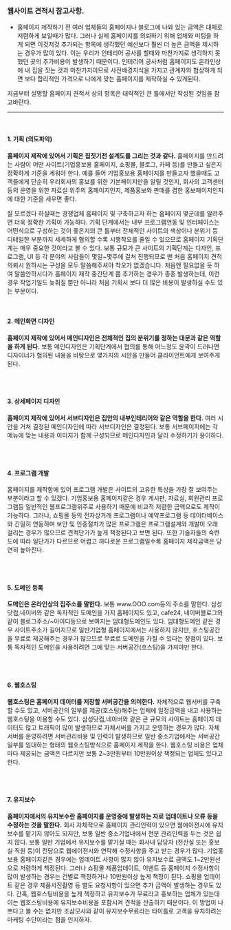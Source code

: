 ### 웹사이트 견적시 참고사항.

- 홈페이지 제작하기 전 여러 업체들의 홈페이지나 블로그에 나와 있는 금액은 대체로 저렴하게 보일때가 많다.
그러나 실제 홈페이지를 의뢰하기 위해 업체와 미팅을 하게 되면 이것저것 추가되는 항목에 생각했던 예산보다 훨씬 더 높은 금액을 제시하는 경우가 많이 있다.
이는 우리가 인테리어 공사를 할때와 마찬가지로 생각하지 못했던 곳의 추가비용이 발생하기 때문이다. 
인테리어 공사처럼 홈페이지도 온라인상에 내 집을 짓는 것과 마찬가지이므로 사전배경지식을 가지고 관계자와 협상하게 되면 보다 합리적인 가격으로 나에게 맞는 홈페이지를 제작하실 수 있게된다.


지금부터 설명할 홈페이지 견적서 상의 항목은 대략적인 큰 틀에서만 작성된 것임을 참고바란다.


----
<br>
<h4> 1. 기획 (의도파악) </h4>
<b>홈페이지 제작에 있어서 기획은 집짓기전 설계도를 그리는 것과 같다.</b>
홈페이지를 만드려는 사람이 어떤 사이트(기업홍보용 홈페이지, 쇼핑몰, 블로그, 카페 등)를 만들고 싶은지 정확하게 기준을 세워야 한다. 예를 들어 기업홍보용 홈페이지를 만들고자 했을때도 고객들에게 단순히 우리회사의 홍보를 위한 기본페이지만을 알릴 것인지, 회사의 고객센터 등의 운영을 위한 자료실 위주의 홈페이지인지, 제품홍보와 판매를 겸한 홍보페이지인지에 대한 기준을 세우면 좋다.

잘 모르겠다 하실때는 경쟁업체 홈페이지 및 구축하고자 하는 홈페이지 몇군데를 알려주면 더욱 정확한 기획이 가능하다. 기획 단계에서는 내부 프로그램연동 및 인터페이스는 어떤식으로 구성하는 것이 좋은지의 큰 틀부터 전체적인 사이트의 색상이나 분위기 등 디테일한 부분까지 세세하게 협의할 수록 시행착오를 줄일 수 있으므로  홈페이지 기획단계는 매우 중요한 것이라고 볼 수 있다.
보통 규모가 큰 사이트의 기획단계는 디자인, 프로그램, UI 등 각 분야의 사람들이 몇일~몇주에 걸쳐 진행되므로 맨 처음 홈페이지 견적 의뢰시 원하시는 구성을 모두 말씀해주셔야 착오가 없겠습니다. 처음엔 필요없을 듯 하여 말씀안하시다가 홈페이지 제작 중간단계 쯤 추가하는 경우가 종종 발생하는데, 이런 경우 작업기일도 늦춰질 뿐만 아니라 처음 기획시 보다 더 많은 비용이 발생하실 수도 있는 부분이다.

<br>
<h4>2. 메인화면 디자인</h4>
<b>홈페이지 제작에 있어서 메인디자인은 전체적인 집의 분위기를 정하는 대문과 같은 역할을 하게 된다.</b> 보통 메인디자인은 기획단계에서 협의를 통해 어느정도 윤곽이 드러나면 디자이너가 협의된 내용을 바탕으로 몇가지의 시안을 만들어 클라이언트에게 보여주게 된다.

<br><br>
<h4>3. 상세페이지 디자인</h4>
<b>홈페이지 제작에 있어서 서브디자인은 집안의 내부인테리어와 같은 역할을 한다.</b> 여러 시안을 거쳐 결정된 메인디자인에 따라 서브디자인은 결정된다. 보통 서브페이지에는 각 메뉴에 맞는 내용과 이미지가 함께 구성되므로 메인디자인과 달리 수정하기가 용이하다.

<br><br>
<h4>4. 프로그램 개발</h4>
홈페이지를 제작함에 있어 프로그램 개발은 사이트의 고유한 특성을 가장 잘 보여주는 부분이라고 할 수 있겠다. 기업홍보용 홈페이지같은 경우 게시판, 자료실, 회원관리 프로그램등 일반적인 웹프로그램위주로 사용하기 때문에 비교적 저렴한 금액으로도 제작이 가능하다. 그러나, 쇼핑몰 등의 전자상거래 프로그램이나 예약프로그램 등 데이터베이스와 긴밀히 연동하며 보안 및 인증절차가 많은 프로그램은 프로그램설계와 개발이 오래 걸리는 경우가 많으므로 견적단가가 높게 책정된다고 보면 된다. 또한 기술자들의 숙련도에 따라 일단가가 다르므로 어렵고 까다로운 프로그램일수록 홈페이지 제작금액은 당연히 높아진다.

<br><br>
<h4>5. 도메인 등록</h4>
<b>도메인은 온라인상의 집주소를 말한다.</b> 보통 www.OOO.com등의 주소를 말한다. 삼성닷컴,네이버와 같은 독자적인 도메인을 가지 홈페이지도 있고, cafe24, 네이버블로그와 같이 블로그주소/~아이디등으로 보여지는 임대형도메인도 있다. 임대형도메인 같은 경우 사이트주소가 길어지므로 일반기업형 홈페이지에서는 사용하지 않지만, 호스팅공간을 무료로 제공해주는 경우가 많으므로 무료로 도메인을 가질 수 있다는 장점이 있다. 보통 독자적인 도메인을 사용하려면 그에 맞는 서버공간(호스팅)을 가져야만 한다.

<br><br>
<h4>6. 웹호스팅</h4>
<b>웹호스팅은 홈페이지 데이터를 저장할 서버공간을 의미한다.</b> 자체적으로 웹서버를 구축할 수도 있고, 서버공간의 일부를 제공(호스팅)해주는 업체에 일정금액을 내고 사용하는 웹호스팅을 이용할 수도 있다. 삼성닷컴,네이버와 같은 큰 규모의 사이트는 홈페이지 데이터도 많고 트래픽이 많이 발생하므로 자체서버를 가지고 운영하는 경우가 많다. 자체서버를 운영하려면 서버관리비용 및 인력이 발생하므로 일반 중소기업에서는 서버공간 일부를 임대하는 형태의 웹호스팅방식으로 홈페이지 제작을 한다. 웹호스팅 비용은 업체마다 제공되는 금액은 다르지만 보통 2~3만원부터 10만원이상 책정되는 업체도 있다고한다.

<br><br>
<h4>7. 유지보수</h4>
<b>홈페이지에서의 유지보수란 홈페이지를 운영중에 발생하는 자료 업데이트나 오류 등을 수정하는 것을 말한다.</b> 회사 자체적으로 홈페이지 관리인력이 있으면 웹에이젼시에 유지보수를 맡기지 않아도 되지만, 보통 일반 중소기업내에서 전문 관리인력을 두는 것은 쉽지 않다. 보통 일반 기업에서 유지보수를 맡기실 때는 회사내 담당자 (전산실 또는 홍보실 직원 등)이 전담으로 웹에이젼시와 연락해 수정사항을 주고 받는 경우가 많다. 기업홍보용 홈페이지같은 경우에는 업데이트 사항이 많지 않아 유지보수료 금액도 1~2만원선으로 저렴하게 책정된다.
그러나 쇼핑몰 제품업데이트, 이벤트 등 홈페이지 수정사항이 많이 발생하는 경우는 건별로 책정하거나 10만원이상 높게 책정이 된다. 쇼핑몰 업데이트 같은 경우 제품사진촬영 등 별도 요청사항이 있으면 추가 금액이 발생하는 경우도 있다.
간혹, 웹호스팅비용을 높게 책정하고 유지보수가 무료라고 홍보하는 업체가 있는데 이는 웹호스팅비용에 유지보수비용을 포함시켜 견적을 산출하기 때문이다. 이 방법이 나쁘다고 볼 수는 없지만 조삼모사와 같이 유지보수무료라는 타이틀로 고객을 유치하려는 마케팅 수단이라는 점을 인지하자.
